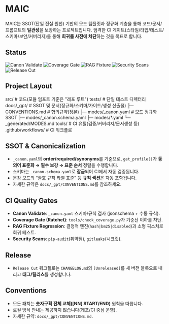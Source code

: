 # MAIC

MAIC는 SSOT(단일 진실 원천) 기반의 모드 템플릿과 정규화 계층을 통해
코드/문서/프롬프트의 **일관성**을 보장하는 프로젝트입니다.
엄격한 CI 게이트(스타일/타입/테스트/스키마/보안/커버리지)를 통해
**회귀를 사전에 차단**하는 것을 목표로 합니다.

## Status
![Canon Validate](https://github.com/LEES1605/MAIC/actions/workflows/canon-validate.yml/badge.svg)
![Coverage Gate](https://github.com/LEES1605/MAIC/actions/workflows/coverage.yml/badge.svg)
![RAG Fixture](https://github.com/LEES1605/MAIC/actions/workflows/rag-fixture.yml/badge.svg)
![Security Scans](https://github.com/LEES1605/MAIC/actions/workflows/security.yml/badge.svg)
![Release Cut](https://github.com/LEES1605/MAIC/actions/workflows/release-cut.yml/badge.svg)

## Project Layout
src/ # 코드(모듈 임포트 기준은 "레포 루트")
tests/ # 단일 테스트 디렉터리
docs/_gpt/ # SSOT 및 문서(정규화/스키마/가이드/생성 산출물)
├─ CONVENTIONS.md # 협의규약(정본)
├─ modes/_canon.yaml # 모드 정규화 SSOT
├─ modes/_canon.schema.yaml
├─ modes/*.yaml
└─ _generated/MODES.md
tools/ # CI 유틸(검증/커버리지/문서생성 등)
.github/workflows/ # CI 워크플로

## SSOT & Canonicalization
- `_canon.yaml`의 **order/required/synonyms**를 기준으로,
  `get_profile()`가 **동의어 표준화 → 필수 보강 → 표준 순서** 정렬을 수행합니다.
- 스키마는 `_canon.schema.yaml`로 **잠금**되어 CI에서 자동 검증됩니다.
- 문장 모드의 “괄호 규칙 라벨 표준” 등 **규칙 섹션**은 자동 포함됩니다.
- 자세한 규약은 `docs/_gpt/CONVENTIONS.md`를 참조하세요.

## CI Quality Gates
- **Canon Validate**: `_canon.yaml` 스키마/규칙 검사 (jsonschema + 수동 규칙).
- **Coverage Gate (Ratchet)**: `tools/check_coverage.py`가 기준선 이하를 차단.
- **RAG Fixture Regression**: 결정적 엔진(`hash|bm25|disabled`)과 소형 픽스처로 회귀 테스트.
- **Security Scans**: `pip-audit`(취약점), `gitleaks`(시크릿).

## Release
- `Release Cut` 워크플로는 `CHANGELOG.md`의 `[Unreleased]`를
  새 버전 블록으로 내리고 **태그/릴리스**를 생성합니다.

## Conventions
- 모든 패치는 **숫자구획 전체 교체([NN] START/END)** 원칙을 따릅니다.
- 로컬 방식 안내는 제공하지 않습니다(레포/CI 중심 운영).
- 자세한 규약: `docs/_gpt/CONVENTIONS.md`.
